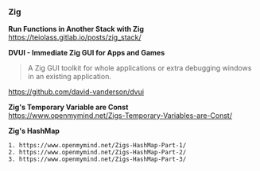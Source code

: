 ### Zig

**Run Functions in Another Stack with Zig**  
https://teiolass.gitlab.io/posts/zig_stack/

**DVUI - Immediate Zig GUI for Apps and Games**  

> A Zig GUI toolkit for whole applications or extra debugging windows in an
> existing application.

https://github.com/david-vanderson/dvui

**Zig's Temporary Variable are Const**  
https://www.openmymind.net/Zigs-Temporary-Variables-are-Const/

**Zig's HashMap**

    1. https://www.openmymind.net/Zigs-HashMap-Part-1/
    2. https://www.openmymind.net/Zigs-HashMap-Part-2/
    3. https://www.openmymind.net/Zigs-HashMap-Part-3/
